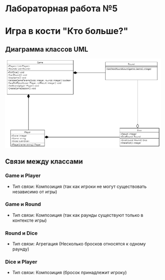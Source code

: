 # Лабораторная работа №5
# Игра в кости "Кто больше?"
## Диаграмма классов UML
![create](<./Диаграмма классов.png>)

## Связи между классами
### **Game и Player**
- Тип связи: Композиция (так как игроки не могут существовать независимо от игры)

### **Game и Round**
- Тип связи: Композиция (так как раунды существуют только в контексте игры)

### **Round и Dice**
- Тип связи: Агрегация (Несколько бросков относятся к одному раунду)

### **Dice и Player**
- Тип связи: Композиция (бросок принадлежит игроку)
